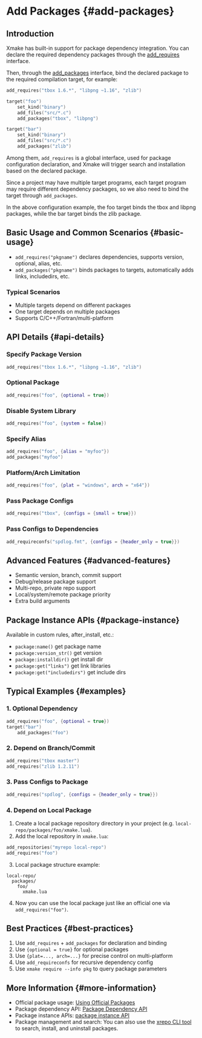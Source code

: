 # Add Packages {#add-packages}

## Introduction

Xmake has built-in support for package dependency integration. You can declare the required dependency packages through the [add_requires](/api/description/global-interfaces#add-requires) interface.

Then, through the [add_packages](/api/description/project-target#add-packages) interface, bind the declared package to the required compilation target, for example:

```lua [xmake.lua]
add_requires("tbox 1.6.*", "libpng ~1.16", "zlib")

target("foo")
    set_kind("binary")
    add_files("src/*.c")
    add_packages("tbox", "libpng")

target("bar")
    set_kind("binary")
    add_files("src/*.c")
    add_packages("zlib")
```

Among them, `add_requires` is a global interface, used for package configuration declaration, and Xmake will trigger search and installation based on the declared package.

Since a project may have multiple target programs, each target program may require different dependency packages, so we also need to bind the target through `add_packages`.

In the above configuration example, the foo target binds the tbox and libpng packages, while the bar target binds the zlib package.

## Basic Usage and Common Scenarios {#basic-usage}

- `add_requires("pkgname")` declares dependencies, supports version, optional, alias, etc.
- `add_packages("pkgname")` binds packages to targets, automatically adds links, includedirs, etc.

### Typical Scenarios

- Multiple targets depend on different packages
- One target depends on multiple packages
- Supports C/C++/Fortran/multi-platform

## API Details {#api-details}

### Specify Package Version

```lua
add_requires("tbox 1.6.*", "libpng ~1.16", "zlib")
```

### Optional Package

```lua
add_requires("foo", {optional = true})
```

### Disable System Library

```lua
add_requires("foo", {system = false})
```

### Specify Alias

```lua
add_requires("foo", {alias = "myfoo"})
add_packages("myfoo")
```

### Platform/Arch Limitation

```lua
add_requires("foo", {plat = "windows", arch = "x64"})
```

### Pass Package Configs

```lua
add_requires("tbox", {configs = {small = true}})
```

### Pass Configs to Dependencies

```lua
add_requireconfs("spdlog.fmt", {configs = {header_only = true}})
```

## Advanced Features {#advanced-features}

- Semantic version, branch, commit support
- Debug/release package support
- Multi-repo, private repo support
- Local/system/remote package priority
- Extra build arguments

## Package Instance APIs {#package-instance}

Available in custom rules, after_install, etc.:

- `package:name()` get package name
- `package:version_str()` get version
- `package:installdir()` get install dir
- `package:get("links")` get link libraries
- `package:get("includedirs")` get include dirs

## Typical Examples {#examples}

### 1. Optional Dependency

```lua
add_requires("foo", {optional = true})
target("bar")
    add_packages("foo")
```

### 2. Depend on Branch/Commit

```lua
add_requires("tbox master")
add_requires("zlib 1.2.11")
```

### 3. Pass Configs to Package

```lua
add_requires("spdlog", {configs = {header_only = true}})
```

### 4. Depend on Local Package

1. Create a local package repository directory in your project (e.g. `local-repo/packages/foo/xmake.lua`).
2. Add the local repository in `xmake.lua`:

```lua
add_repositories("myrepo local-repo")
add_requires("foo")
```

3. Local package structure example:

```
local-repo/
  packages/
    foo/
      xmake.lua
```

4. Now you can use the local package just like an official one via `add_requires("foo")`.

## Best Practices {#best-practices}

1. Use `add_requires` + `add_packages` for declaration and binding
2. Use `{optional = true}` for optional packages
3. Use `{plat=..., arch=...}` for precise control on multi-platform
4. Use `add_requireconfs` for recursive dependency config
5. Use `xmake require --info pkg` to query package parameters

## More Information {#more-information}

- Official package usage: [Using Official Packages](/guide/package-management/using-official-packages)
- Package dependency API: [Package Dependency API](/api/description/package-dependencies)
- Package instance APIs: [package instance API](/api/scripts/package-instance)
- Package management and search: You can also use the [xrepo CLI tool](/guide/package-management/xrepo-cli) to search, install, and uninstall packages.
